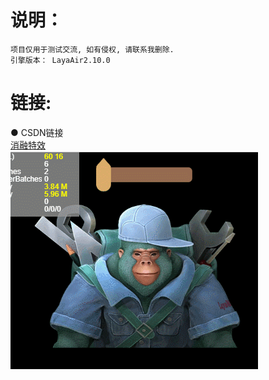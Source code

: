 # 说明：
    项目仅用于测试交流, 如有侵权, 请联系我删除.
    引擎版本： LayaAir2.10.0
# 链接:
● CSDN链接<br />
[消融特效](https://blog.csdn.net/jts666/article/details/125942229)       
![melt](./pngs/melt.gif)
